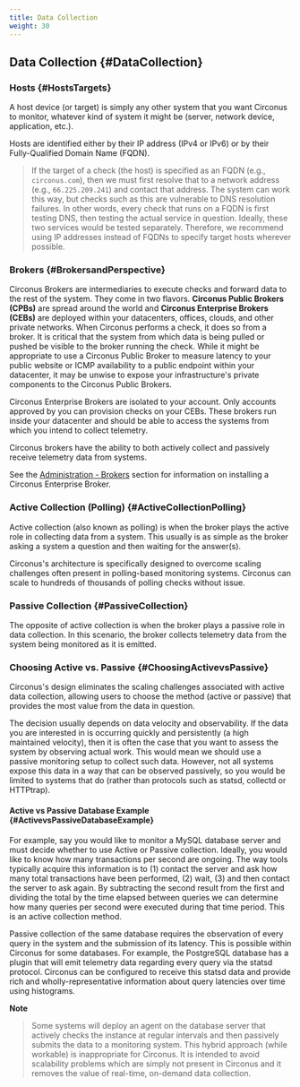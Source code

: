 ```yaml
---
title: Data Collection
weight: 30
---
```


## Data Collection {#DataCollection}

### Hosts {#HostsTargets}

A host device (or target) is simply any other system that you want Circonus to monitor, whatever kind of system it might be (server, network device, application, etc.).

Hosts are identified either by their IP address (IPv4 or IPv6) or by their Fully-Qualified Domain Name (FQDN).

> If the target of a check (the host) is specified as an FQDN (e.g., `circonus.com`), then we must first resolve that to a network address (e.g., `66.225.209.241`) and contact that address.
> The system can work this way, but checks such as this are vulnerable to DNS resolution failures.
> In other words, every check that runs on a FQDN is first testing DNS, then testing the actual service in question.
> Ideally, these two services would be tested separately.
> Therefore, we recommend using IP addresses instead of FQDNs to specify target hosts wherever possible.

### Brokers {#BrokersandPerspective}

Circonus Brokers are intermediaries to execute checks and forward data to the rest of the system.
They come in two flavors.
**Circonus Public Brokers (CPBs)** are spread around the world and **Circonus Enterprise Brokers (CEBs)** are deployed within your datacenters, offices, clouds, and other private networks.
When Circonus performs a check, it does so from a broker.
It is critical that the system from which data is being pulled or pushed be visible to the broker running the check.
While it might be appropriate to use a Circonus Public Broker to measure latency to your public website or ICMP availability to a public endpoint within your datacenter, it may be unwise to expose your infrastructure's private components to the Circonus Public Brokers.

Circonus Enterprise Brokers are isolated to your account.
Only accounts approved by you can provision checks on your CEBs.
These brokers run inside your datacenter and should be able to access the systems from which you intend to collect telemetry.

Circonus brokers have the ability to both actively collect and passively receive telemetry data from systems.

See the [Administration - Brokers](/circonus/administration/enterprise-brokers/) section for information on installing a Circonus Enterprise Broker.

### Active Collection (Polling) {#ActiveCollectionPolling}
Active collection (also known as polling) is when the broker plays the active role in collecting data from a system.  This usually is as simple as the broker asking a system a question and then waiting for the answer(s).

Circonus's architecture is specifically designed to overcome scaling challenges often present in polling-based monitoring systems. Circonus can scale to hundreds of thousands of polling checks without issue.


### Passive Collection {#PassiveCollection}
The opposite of active collection is when the broker plays a passive role in data collection.  In this scenario, the broker collects telemetry data from the system being monitored as it is emitted.


### Choosing Active vs. Passive {#ChoosingActivevsPassive}
Circonus's design eliminates the scaling challenges associated with active data collection, allowing users to choose the method (active or passive) that provides the most value from the data in question.

The decision usually depends on data velocity and observability.  If the data you are interested in is occurring quickly and persistently (a high maintained velocity), then it is often the case that you want to assess the system by observing actual work.  This would mean we should use a passive monitoring setup to collect such data.  However, not all systems expose this data in a way that can be observed passively, so you would be limited to systems that do (rather than protocols such as statsd, collectd or HTTPtrap).


#### Active vs Passive Database Example {#ActivevsPassiveDatabaseExample}
For example, say you would like to monitor a MySQL database server and must decide whether to use Active or Passive collection.  Ideally, you would like to know how many transactions per second are ongoing.  The way tools typically acquire this information is to (1) contact the server and ask how many total transactions have been performed, (2) wait, (3) and then contact the server to ask again.  By subtracting the second result from the first and dividing the total by the time elapsed between queries we can determine how many queries per second were executed during that time period.  This is an active collection method.

Passive collection of the same database requires the observation of every query in the system and the submission of its latency.  This is possible within Circonus for some databases. For example, the PostgreSQL database has a plugin that will emit telemetry data regarding every query via the statsd protocol.  Circonus can be configured to receive this statsd data and provide rich and wholly-representative information about query latencies over time using histograms.

**Note**
> Some systems will deploy an agent on the database server that actively checks the instance at regular intervals and then passively submits the data to a monitoring system.  This hybrid approach (while workable) is inappropriate for Circonus. It is intended to avoid scalability problems which are simply not present in Circonus and it removes the value of real-time, on-demand data collection.
